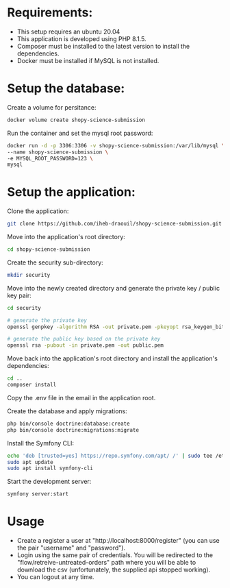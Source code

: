 # Requirements:
- This setup requires an ubuntu 20.04
- This application is developed using PHP 8.1.5.
- Composer must be installed to the latest version to install the dependencies.
- Docker must be installed if MySQL is not installed.

# Setup the database:

Create a volume for persitance:
```bash
docker volume create shopy-science-submission
```

Run the container and set the mysql root password:
```bash
docker run -d -p 3306:3306 -v shopy-science-submission:/var/lib/mysql \
--name shopy-science-submission \
-e MYSQL_ROOT_PASSWORD=123 \
mysql
```

# Setup the application:

Clone the application:

```bash
git clone https://github.com/iheb-draouil/shopy-science-submission.git

```

Move into the application's root directory:
```bash
cd shopy-science-submission
```

Create the security sub-directory:
```bash
mkdir security
```
Move into the newly created directory and generate the private key / public key pair:
```bash
cd security

# generate the private key
openssl genpkey -algorithm RSA -out private.pem -pkeyopt rsa_keygen_bits:2048

# generate the public key based on the private key
openssl rsa -pubout -in private.pem -out public.pem
```

Move back into the application's root directory and install the application's dependencies:

```bash
cd ..
composer install
```

Copy the .env file in the email in the application root.

Create the database and apply migrations:

```bash
php bin/console doctrine:database:create
php bin/console doctrine:migrations:migrate
```

Install the Symfony CLI:

```bash
echo 'deb [trusted=yes] https://repo.symfony.com/apt/ /' | sudo tee /etc/apt/sources.list.d/symfony-cli.list
sudo apt update
sudo apt install symfony-cli
```

Start the development server:

```bash
symfony server:start
```
# Usage

- Create a register a user at "http://localhost:8000/register" (you can use the pair "username" and "password").
- Login using the same pair of credentials. You will be redirected to the "flow/retreive-untreated-orders" path where you will be able to download the csv (unfortunately, the supplied api stopped working).
- You can logout at any time.